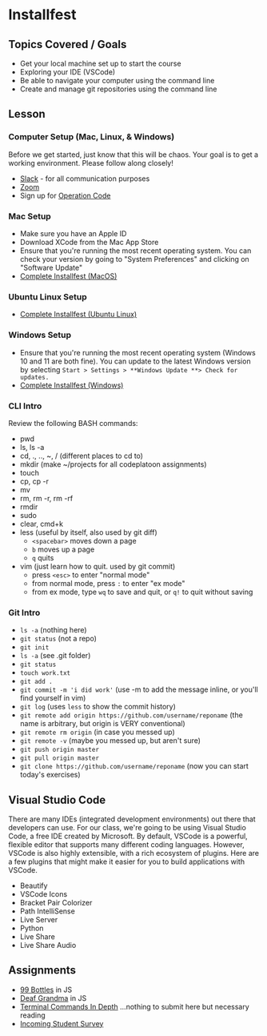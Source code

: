 # Installfest

## Topics Covered / Goals
- Get your local machine set up to start the course
- Exploring your IDE (VSCode)
- Be able to navigate your computer using the command line
- Create and manage git repositories using the command line

## Lesson

### Computer Setup (Mac, Linux, & Windows)
Before we get started, just know that this will be chaos. Your goal is to get a working environment. Please follow along closely!
- [Slack](https://slack.com/downloads) - for all communication purposes
- [Zoom](https://zoom.us/support/download)
- Sign up for [Operation Code](https://operationcode.org/join)

### Mac Setup
- Make sure you have an Apple ID
- Download XCode from the Mac App Store
- Ensure that you're running the most recent operating system. You can check your version by going to "System Preferences" and clicking on "Software Update"
- [Complete Installfest (MacOS)](../../page-resources/installfest.md)

### Ubuntu Linux Setup
- [Complete Installfest (Ubuntu Linux)](../../page-resources/installfest_ubuntu.md)

### Windows Setup
- Ensure that you're running the most recent operating system (Windows 10 and 11 are both fine). You can update to the latest Windows version by selecting `Start > Settings > **Windows Update **> Check for updates.`
- [Complete Installfest (Windows)](../../page-resources/installfest_windows.md)

### CLI Intro

Review the following BASH commands:
- pwd
- ls, ls -a
- cd, ., .., ~, / (different places to cd to)
- mkdir (make ~/projects for all codeplatoon assignments)
- touch
- cp, cp -r
- mv
- rm, rm -r, rm -rf
- rmdir
- sudo
- clear, cmd+k
- less (useful by itself, also used by git diff)
  - `<spacebar>` moves down a page
  - `b` moves up a page
  - `q` quits
- vim (just learn how to quit. used by git commit)
  - press `<esc>` to enter "normal mode"
  - from normal mode, press `:` to enter "ex mode"
  - from ex mode, type `wq` to save and quit, or `q!` to quit without saving
  

### Git Intro

- `ls -a` (nothing here)
- `git status` (not a repo)
- `git init` 
- `ls -a` (see .git folder)
- `git status`
- `touch work.txt`
- `git add .`
- `git commit -m 'i did work'` (use -m to add the message inline, or you'll find yourself in vim)
- `git log` (uses `less` to show the commit history)
- `git remote add origin https://github.com/username/reponame` (the name is arbitrary, but origin is VERY conventional)
- `git remote rm origin` (in case you messed up)
- `git remote -v` (maybe you messed up, but aren't sure)
- `git push origin master`
- `git pull origin master`
- `git clone https://github.com/username/reponame` (now you can start today's exercises)

## Visual Studio Code

There are many IDEs (integrated development environments) out there that developers can use. For our class, we're going to be using Visual Studio Code, a free IDE created by Microsoft. By default, VSCode is a powerful, flexible editor that supports many different coding languages. However, VSCode is also highly extensible, with a rich ecosystem of plugins. Here are a few plugins that might make it easier for you to build applications with VSCode. 
- Beautify
- VSCode Icons
- Bracket Pair Colorizer
- Path IntelliSense
- Live Server
- Python
- Live Share
- Live Share Audio
  
 


## Assignments
- [99 Bottles](https://github.com/sierraplatoon/algo-99-bottles) in JS
- [Deaf Grandma](https://github.com/sierraplatoon/algo-deaf-grandma) in JS
- [Terminal Commands In Depth](https://github.com/sierraplatoon/misc-command-line) ...nothing to submit here but necessary reading
- [Incoming Student Survey](https://docs.google.com/forms/d/e/1FAIpQLSePRzeiSCe1hqzud7btr--Xxm791zqCe_RqA_9mGxEIUN_IwQ/viewform)

